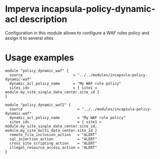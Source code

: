# Imperva incapsula-policy-dynamic-acl description

Configuration in this module allows to configure a WAF rules policy and assign it to several sites


# Usage examples

```hcl
module "policy_dynamic_waf" {
  source                       = "../../modules/incapsula-policy-dynamic-waf"
  dynamic_acl_policy_name      = "My WAF rule policy"
  sites_ids                    = { site1 = module.my_site_single_data_center.site_id }
}

module "policy_dynamic_waf2" {
  source                         = "../../modules/incapsula-policy-dynamic-waf"
  dynamic_acl_policy_name        = "My WAF rule policy"
  sites_ids                      = { site1 = module.my_site_single_data_center.site_id, module.my_site_multi_data_center.site_id }
  remote_file_inclusion_action   = "ALERT"
  sql_injection_action           = "ALERT"
  cross_site_scripting_action    = "ALERT"
  illegal_resource_access_action = "ALERT"
}